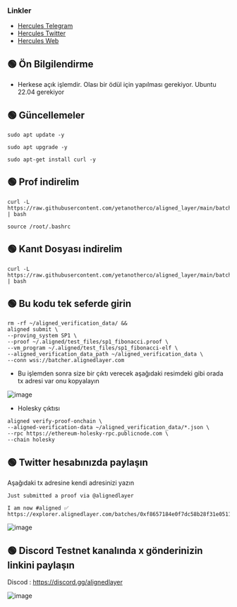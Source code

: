 

### Linkler
 * [Hercules Telegram](https://t.me/HerculesNode)
 * [Hercules Twitter](https://twitter.com/Herculesnode)
 * [Hercules Web](https://herculesnode.com)



## 🟢 Ön Bilgilendirme
- Herkese açık işlemdir. Olası bir ödül için yapılması gerekiyor. Ubuntu 22.04 gerekiyor




## 🟢 Güncellemeler
```shell
sudo apt update -y
```

```shell
sudo apt upgrade -y
```

```shell
sudo apt-get install curl -y
```

## 🟢 Prof indirelim

```shell
curl -L https://raw.githubusercontent.com/yetanotherco/aligned_layer/main/batcher/aligned/install_aligned.sh | bash
```

```shell
source /root/.bashrc
```

## 🟢 Kanıt Dosyası indirelim

```shell
curl -L https://raw.githubusercontent.com/yetanotherco/aligned_layer/main/batcher/aligned/get_proof_test_files.sh | bash
```


## 🟢 Bu kodu tek seferde girin

```shell
rm -rf ~/aligned_verification_data/ &&
aligned submit \
--proving_system SP1 \
--proof ~/.aligned/test_files/sp1_fibonacci.proof \
--vm_program ~/.aligned/test_files/sp1_fibonacci-elf \
--aligned_verification_data_path ~/aligned_verification_data \
--conn wss://batcher.alignedlayer.com
```

- Bu işlemden sonra size bir çıktı verecek aşağıdaki resimdeki gibi orada tx adresi var onu kopyalayın 

![image](https://github.com/HerculesNode/Testnet-Rehber/assets/101635385/63d1c72f-ce18-4b57-8c38-0b4aa01687f6)


- Holesky çıktısı

```shell
aligned verify-proof-onchain \
--aligned-verification-data ~/aligned_verification_data/*.json \
--rpc https://ethereum-holesky-rpc.publicnode.com \
--chain holesky
```

## 🟢 Twitter hesabınızda paylaşın

Aşağıdaki tx adresine kendi adresinizi yazın

```shell
Just submitted a proof via @alignedlayer 

I am now #aligned ✅
https://explorer.alignedlayer.com/batches/0xf8657184e0f7dc58b28f31e051196b44124d411d2a1f7bf511850d01d5090ec4
```

![image](https://github.com/HerculesNode/Testnet-Rehber/assets/101635385/73c05ee7-cf11-419f-b961-44dfd33d8c60)


## 🟢 Discord Testnet kanalında x gönderinizin linkini paylaşın

Discod : https://discord.gg/alignedlayer

![image](https://github.com/HerculesNode/Testnet-Rehber/assets/101635385/cb7f592d-e282-4209-b9a3-e6655dc5ac20)



